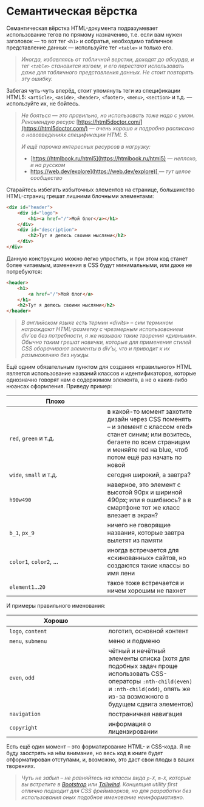 # Семантическая вёрстка

Семантическая вёрстка HTML-документа подразумевает использование тегов по прямому назначению, т.е. если вам нужен заголовок — то вот тег `<h1>` и собратья, необходимо табличное представление данных — используйте тег `<table>` и только его.

> _Иногда, избавляясь от табличной верстки, доходят до абсурда, и тег `<table>` становится изгоем, и его перестают использовать даже для табличного представления данных. Не стоит повторять эту ошибку._

Забегая чуть-чуть вперёд, стоит упомянуть теги из спецификации HTML5: `<article>`, `<aside>`, `<header>`, `<footer>`, `<menu>`, `<section>` и т.д. — используйте их, не бойтесь.

> _Не бояться — это правильно, но использовать тоже надо с умом. Рекомендую ресурс_ [https://html5doctor.com/](https://html5doctor.com/) _— очень хорошо и подробно расписано о нововведениях спецификации HTML 5._
>
> _И ещё парочка интересных ресурсов в нагрузку:_
>
> * [https://htmlbook.ru/html5](https://htmlbook.ru/html5) _— неплохо, и на русском_
> * [https://web.dev/explore](https://web.dev/explore)[ ](https://web.dev/explore)_— тут целое сообщество_

Старайтесь избегать избыточных элементов на странице, большинство HTML-страниц грешат лишними блочными элементами:

```html
<div id="header">
    <div id="logo">
        <h1><a href="/">Мой блог</a></h1>
    </div>
    <div id="description">
        <h2>Тут я делюсь своими мыслями</h2>
    </div>
</div>
```

Данную конструкцию можно легко упростить, и при этом код станет более читаемым, изменения в CSS будут минимальными, или даже не потребуются:

```html
<header>
    <h1>
        <a href="/">Мой блог</a>
    </h1>
    <h2>Тут я делюсь своими мыслями</h2>
</header>
```

> _В английском языке есть термин «divits» – сим термином награждают HTML-разметку с чрезмерным использованием div’ов без потребности, я же называю такие творения «дивными». Обычно таким грешат новички, которые для применения стилей CSS оборачивают элементы в div’ы, что и приводит к их размножению без нужды._

Ещё одним обязательным пунктом для создания «правильного» HTML является использование названий классов и идентификаторов, которые однозначно говорят нам о содержимом элемента, а не о каких-либо нюансах оформления. Приведу пример:

<table><thead><tr><th width="242">Плохо</th><th></th></tr></thead><tbody><tr><td><code>red</code>, <code>green</code> и т.д.</td><td>в какой-то момент захотите дизайн через CSS поменять – и элемент с классом «red» станет синим; или возитесь, бегаете по всем страницам и меняйте red на blue, чтоб потом ещё раз начать по новой</td></tr><tr><td><code>wide</code>, <code>small</code> и т.д.</td><td>сегодня широкий, а завтра?</td></tr><tr><td><code>h90w490</code></td><td>наверное, это элемент с высотой 90px и шириной 490px; или я ошибаюсь? а в смартфоне тот же класс влезает в экран?</td></tr><tr><td><code>b_1</code>, <code>px_9</code></td><td>ничего не говорящие названия, которые завтра вылетят из памяти</td></tr><tr><td><code>color1</code>, <code>color2</code>, ...</td><td>иногда встречается для «скинованных» сайтов, но создаются такие классы во имя лени</td></tr><tr><td><code>element1</code>...<code>20</code></td><td>такое тоже встречается и ничем хорошим не пахнет</td></tr></tbody></table>

И примеры правильного именования:

<table><thead><tr><th width="245">Хорошо</th><th></th></tr></thead><tbody><tr><td><code>logo</code>, <code>content</code></td><td>логотип, основной контент</td></tr><tr><td><code>menu</code>, <code>submenu</code></td><td>меню и подменю</td></tr><tr><td><code>even</code>, <code>odd</code></td><td>чётный и нечётный элементы списка (хотя для подобных задач проще использовать CSS-операторы <code>:nth-child(even)</code> и <code>:nth-child(odd)</code>, опять же из-за возможного в будущем сдвига элементов)</td></tr><tr><td><code>navigation</code></td><td>постраничная навигация</td></tr><tr><td><code>copyright</code></td><td>информация о лицензировании</td></tr></tbody></table>

Есть ещё один момент – это форматирование HTML- и CSS-кода. Я не буду заострять на нём внимание, но весь код в книге будет отформатирован отступами, и, возможно, это даст свои плоды в ваших творениях.

> _Чуть не забыл – не равняйтесь на классы вида `p-X`, `m-X`, которые вы встретите в_ [_Bootstrap_](https://getbootstrap.com/) _или_ [_Tailwind_](https://tailwindcss.com/)_. Концепция utility first отлично подходит для CSS фреймворков, но для разработки без использования оных подобное именование неинформативно._
